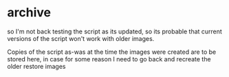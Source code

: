 # archive


so I'm not back testing the script as its updated, so its probable that current
versions of the script won't work with older images.

Copies of the script as-was at the time the images were created are to be 
stored here, in case for some reason I need to go back and recreate the older
restore images

